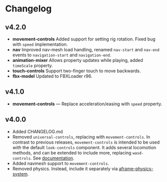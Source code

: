 # Changelog

## v4.2.0

* **movement-controls** Added support for setting rig rotation. Fixed bug with `speed` implementation.
* **nav** Improved nav-mesh load handling, renamed `nav-start` and `nav-end` events to `navigation-start` and `navigation-end`.
* **animation-mixer** Allows property updates while playing, added `timeScale` property.
* **touch-controls** Support two-finger touch to move backwards.
* **fbx-model** Updated to FBXLoader r96.

## v4.1.0

* **movement-controls** — Replace acceleration/easing with `speed` property.

## v4.0.0

* Added CHANGELOG.md
* Removed `universal-controls`, replacing with `movement-controls`. In contrast to previous releases, `movement-controls` is intended to be used _with_ the default `look-controls` component. It adds several locomotion methods, and can be extended to include more, replacing `wasd-controls`. See [documentation](https://github.com/donmccurdy/aframe-extras/tree/v4.0.0/src/controls).
* Added navmesh support to `movement-controls`.
* Removed physics. Instead, include it separately via [aframe-physics-system](https://github.com/donmccurdy/aframe-physics-system).
